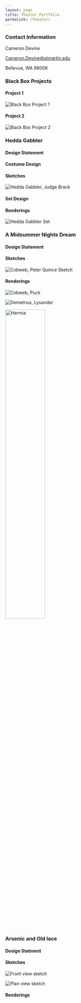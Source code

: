 ```yaml
---
layout: page
title: Theater Portfolio
permalink: /theater/
---
```


### Contact Information

Cameron Devine

<a href="mailto:Cameron.Devine@stmartin.edu">Cameron.Devine@stmartin.edu</a>

Bellevue, WA 98008

### Black Box Projects

#### Project 1

![Black Box Project 1](/images/BlackBox1.jpg)

#### Project 2

![Black Box Project 2](/images/BlackBox2.jpg)

### Hedda Gabbler

#### Design Statement

#### Costume Design

#### Sketches

![Hedda Gabbler, Judge Brack](/images/HeddaBrack.jpg)

#### Set Design

#### Renderings

![Hedda Gabbler Set](/images/HeddaSet.jpg)

### A Midsummer Nights Dream

#### Design Statement

#### Sketches

![Cobweb, Peter Quince Sketch](/images/CobwebPeterQuinceSketch.jpg)

#### Renderings

![Cobweb, Puck](/images/CobwebPuck.jpg)

![Demetrius, Lysander](/images/DemetriusLysander.jpg)

<img src="/images/hermia.jpg" alt="Hermia" width="50%">

### Arsenic and Old lace

#### Design Statment

#### Sketches

![Front view sketch](/images/ArsenicSketchFront.jpg)

![Plan view sketch](/images/ArsenicSketchTop1.jpg)

#### Renderings
